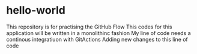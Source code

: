 # hello-world
This repository is for practising the GitHub Flow
This codes for this application will be written in a monolithinc fashion
My line of code needs a continous integratiuon with GitActions
Adding new changes to this line of code
